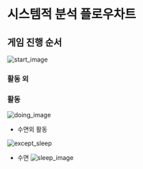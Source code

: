 시스템적 분석 플로우차트
======================

## 게임 진행 순서
![start_image](https://github.com/arkss/introduce/blob/2015540001_subject1/img/start.png)

### 활동 외


### 활동 

![doing_image](https://github.com/arkss/introduce/blob/2015930006_subject1/%ED%83%88%EB%AA%A8%ED%83%88%EC%B6%9C%20%ED%99%9C%EB%91%A5%20%EC%8B%9C%EC%8A%A4%ED%85%9C%20%EB%B6%84%EC%84%9D%20%EC%88%9C%EC%84%9C%EB%8F%84-%ED%99%9C%EB%8F%99.jpg)

 * 수면외 활동 

![except_sleep](https://github.com/arkss/introduce/blob/2015930006_subject1/%ED%83%88%EB%AA%A8%ED%83%88%EC%B6%9C%20%ED%99%9C%EB%91%A5%20%EC%8B%9C%EC%8A%A4%ED%85%9C%20%EB%B6%84%EC%84%9D%20%EC%88%9C%EC%84%9C%EB%8F%84-%EC%88%98%EB%A9%B4%20%EC%99%B8%20%ED%99%9C%EB%8F%99.jpg)

 * 수면
 ![sleep_image](https://github.com/arkss/introduce/blob/2015930006_subject1/%ED%83%88%EB%AA%A8%ED%83%88%EC%B6%9C%20%ED%99%9C%EB%91%A5%20%EC%8B%9C%EC%8A%A4%ED%85%9C%20%EB%B6%84%EC%84%9D%20%EC%88%9C%EC%84%9C%EB%8F%84-%ED%99%9C%EB%8F%99%20%EC%88%98%EB%A9%B4.jpg)

 

